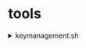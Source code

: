 # tools

<details>

<summary>keymanagement.sh</summary>

## Introduction
This script is a shell script that is used to securely store and retrieve sensitive information, such as encryption keys, authentication credentials, and server fingerprints.

## Basic functionality
The script is designed to securely access and retrieve sensitive information, specifically an encrypted API key. The first step in the process is to initiate an ssh-agent, which is an authentication agent that holds private keys used for public key authentication. The script then prompts the user for four different password inputs, which are used to unlock SSH, SSL, fingerprint, and AES keys. The script uses openssl to decrypt the encrypted private key and API key, with the passwords entered by the user.

Once the private key and API key have been decrypted, the script creates temporary files to store the private key, known hosts file, and decrypted API key. The script then uses the scp command to securely copy the encrypted API key from a remote server to the local machine. Finally, the script uses openssl to decrypt the API key and stores it in a temporary file. The check_keys function is provided to retrieve the desired API key value from the decrypted API key file.

</details>

